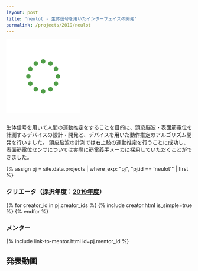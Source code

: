 ```yaml
---
layout: post
title: 'neulot - 生体信号を用いたインターフェイスの開発'
permalink: /projects/2019/neulot
---
```


<img class='top-img lazyload' src='/assets/img/spinner.svg' data-src='/assets/img/thumbnails/2019/neulot.png' alt='サムネイル画像' loading='lazy' style='margin-bottom: 10px;' />

生体信号を用いて人間の運動推定をすることを目的に、頭皮脳波・表面筋電位を計測するデバイスの設計・開発と、デバイスを用いた動作推定のアルゴリズム開発を行いました。 頭皮脳波の計測では右上肢の運動推定を行うことに成功し、表面筋電位センサについては実際に筋電義手メーカに採用していただくことができました。

{% assign pj = site.data.projects | where_exp: "pj", "pj.id == 'neulot'" | first %}

### クリエータ（採択年度：<a href='/projects/2019'>2019年度</a>）
<p>
{% for creator_id in pj.creator_ids %}
  {% include creator.html is_simple=true %}
{% endfor %}
</p>

### メンター
<p>{% include link-to-mentor.html id=pj.mentor_id %}</p>

## 発表動画
<div class="youtube">
  <iframe width="560" height="315" class="lazyload" data-src="https://www.youtube.com/embed/p_GIhnvDfFI?rel=0" frameborder="0" allowfullscreen=""></iframe>
</div>

